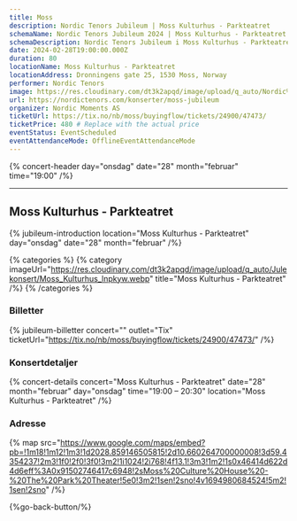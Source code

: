 ```yaml
---
title: Moss
description: Nordic Tenors Jubileum | Moss Kulturhus - Parkteatret
schemaName: Nordic Tenors Jubileum 2024 | Moss Kulturhus - Parkteatret
schemaDescription: Nordic Tenors Jubileum i Moss Kulturhus - Parkteatret
date: 2024-02-28T19:00:00.000Z
duration: 80
locationName: Moss Kulturhus - Parkteatret
locationAddress: Dronningens gate 25, 1530 Moss, Norway
performer: Nordic Tenors
image: https://res.cloudinary.com/dt3k2apqd/image/upload/q_auto/Nordic%20Tenors/OG%20images/Jubileum/Moss_brkoub.webp
url: https://nordictenors.com/konserter/moss-jubileum
organizer: Nordic Moments AS
ticketUrl: https://tix.no/nb/moss/buyingflow/tickets/24900/47473/
ticketPrice: 480 # Replace with the actual price
eventStatus: EventScheduled
eventAttendanceMode: OfflineEventAttendanceMode
---
```


{% concert-header day="onsdag" date="28" month="februar" time="19:00" /%}

---

## Moss Kulturhus - Parkteatret

{% jubileum-introduction location="Moss Kulturhus - Parkteatret" day="onsdag" date="28" month="februar" /%}

{% categories %}
{% category imageUrl="https://res.cloudinary.com/dt3k2apqd/image/upload/q_auto/Julekonsert/Moss_Kulturhus_lnpkyw.webp" title="Moss Kulturhus - Parkteatret" /%}
{% /categories %}

### Billetter

{% jubileum-billetter concert="" outlet="Tix" ticketUrl="https://tix.no/nb/moss/buyingflow/tickets/24900/47473/" /%}

### Konsertdetaljer

{% concert-details concert="Moss Kulturhus - Parkteatret" date="28" month="februar" day="onsdag" time="19:00 – 20:30" location="Moss Kulturhus - Parkteatret" /%}

### Adresse

{% map src="https://www.google.com/maps/embed?pb=!1m18!1m12!1m3!1d2028.859146505815!2d10.660264700000008!3d59.4354237!2m3!1f0!2f0!3f0!3m2!1i1024!2i768!4f13.1!3m3!1m2!1s0x46414d622d4d6eff%3A0x91502746417c6948!2sMoss%20Culture%20House%20-%20The%20Park%20Theater!5e0!3m2!1sen!2sno!4v1694980684524!5m2!1sen!2sno" /%}

{%go-back-button/%}
